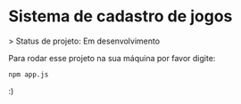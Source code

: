 <h1>Sistema de cadastro de jogos</h1>
> Status de projeto: Em desenvolvimento

Para rodar esse projeto na sua máquina por favor digite:
```
npm app.js
```

:)